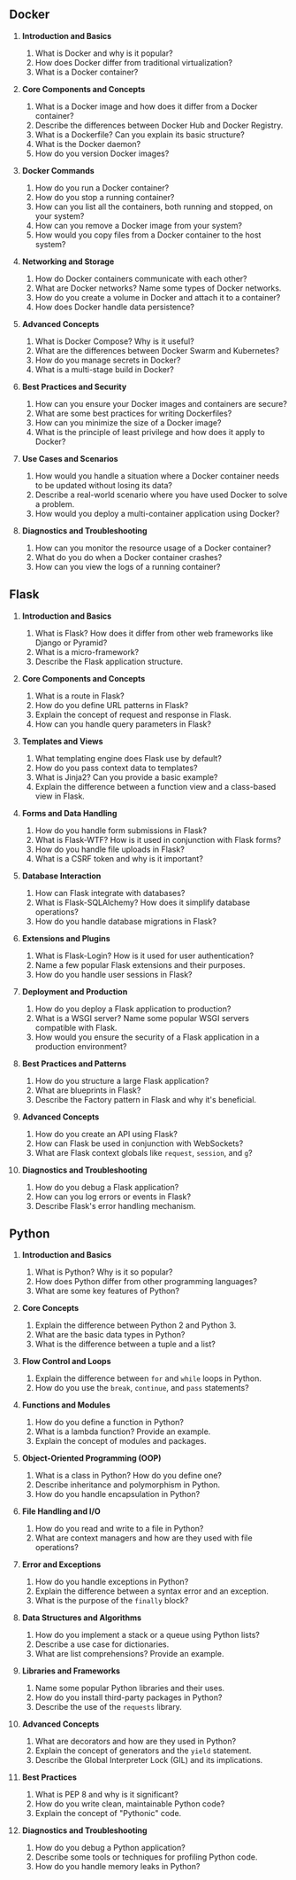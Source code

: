 ## Docker

1. **Introduction and Basics**
   1. What is Docker and why is it popular?
   2. How does Docker differ from traditional virtualization?
   3. What is a Docker container?

2. **Core Components and Concepts**
   1. What is a Docker image and how does it differ from a Docker container?
   2. Describe the differences between Docker Hub and Docker Registry.
   3. What is a Dockerfile? Can you explain its basic structure?
   4. What is the Docker daemon?
   5. How do you version Docker images?

3. **Docker Commands**
   1. How do you run a Docker container?
   2. How do you stop a running container?
   3. How can you list all the containers, both running and stopped, on your system?
   4. How can you remove a Docker image from your system?
   5. How would you copy files from a Docker container to the host system?

4. **Networking and Storage**
   1. How do Docker containers communicate with each other?
   2. What are Docker networks? Name some types of Docker networks.
   3. How do you create a volume in Docker and attach it to a container?
   4. How does Docker handle data persistence?

5. **Advanced Concepts**
   1. What is Docker Compose? Why is it useful?
   2. What are the differences between Docker Swarm and Kubernetes?
   3. How do you manage secrets in Docker?
   4. What is a multi-stage build in Docker?

6. **Best Practices and Security**
   1. How can you ensure your Docker images and containers are secure?
   2. What are some best practices for writing Dockerfiles?
   3. How can you minimize the size of a Docker image?
   4. What is the principle of least privilege and how does it apply to Docker?

7. **Use Cases and Scenarios**
   1. How would you handle a situation where a Docker container needs to be updated without losing its data?
   2. Describe a real-world scenario where you have used Docker to solve a problem.
   3. How would you deploy a multi-container application using Docker?

8. **Diagnostics and Troubleshooting**
   1. How can you monitor the resource usage of a Docker container?
   2. What do you do when a Docker container crashes?
   3. How can you view the logs of a running container?

## Flask

1. **Introduction and Basics**
   1. What is Flask? How does it differ from other web frameworks like Django or Pyramid?
   2. What is a micro-framework?
   3. Describe the Flask application structure.

2. **Core Components and Concepts**
   1. What is a route in Flask?
   2. How do you define URL patterns in Flask?
   3. Explain the concept of request and response in Flask.
   4. How can you handle query parameters in Flask?

3. **Templates and Views**
   1. What templating engine does Flask use by default?
   2. How do you pass context data to templates?
   3. What is Jinja2? Can you provide a basic example?
   4. Explain the difference between a function view and a class-based view in Flask.

4. **Forms and Data Handling**
   1. How do you handle form submissions in Flask?
   2. What is Flask-WTF? How is it used in conjunction with Flask forms?
   3. How do you handle file uploads in Flask?
   4. What is a CSRF token and why is it important?

5. **Database Interaction**
   1. How can Flask integrate with databases?
   2. What is Flask-SQLAlchemy? How does it simplify database operations?
   3. How do you handle database migrations in Flask?

6. **Extensions and Plugins**
   1. What is Flask-Login? How is it used for user authentication?
   2. Name a few popular Flask extensions and their purposes.
   3. How do you handle user sessions in Flask?

7. **Deployment and Production**
   1. How do you deploy a Flask application to production?
   2. What is a WSGI server? Name some popular WSGI servers compatible with Flask.
   3. How would you ensure the security of a Flask application in a production environment?

8. **Best Practices and Patterns**
   1. How do you structure a large Flask application?
   2. What are blueprints in Flask?
   3. Describe the Factory pattern in Flask and why it's beneficial.

9. **Advanced Concepts**
   1. How do you create an API using Flask?
   2. How can Flask be used in conjunction with WebSockets?
   3. What are Flask context globals like `request`, `session`, and `g`?

10. **Diagnostics and Troubleshooting**
    1. How do you debug a Flask application?
    2. How can you log errors or events in Flask?
    3. Describe Flask's error handling mechanism.

## Python

1. **Introduction and Basics**
   1. What is Python? Why is it so popular?
   2. How does Python differ from other programming languages?
   3. What are some key features of Python?

2. **Core Concepts**
   1. Explain the difference between Python 2 and Python 3.
   2. What are the basic data types in Python?
   3. What is the difference between a tuple and a list?

3. **Flow Control and Loops**
   1. Explain the difference between `for` and `while` loops in Python.
   2. How do you use the `break`, `continue`, and `pass` statements?

4. **Functions and Modules**
   1. How do you define a function in Python?
   2. What is a lambda function? Provide an example.
   3. Explain the concept of modules and packages.

5. **Object-Oriented Programming (OOP)**
   1. What is a class in Python? How do you define one?
   2. Describe inheritance and polymorphism in Python.
   3. How do you handle encapsulation in Python?

6. **File Handling and I/O**
   1. How do you read and write to a file in Python?
   2. What are context managers and how are they used with file operations?

7. **Error and Exceptions**
   1. How do you handle exceptions in Python?
   2. Explain the difference between a syntax error and an exception.
   3. What is the purpose of the `finally` block?

8. **Data Structures and Algorithms**
   1. How do you implement a stack or a queue using Python lists?
   2. Describe a use case for dictionaries.
   3. What are list comprehensions? Provide an example.

9. **Libraries and Frameworks**
    1. Name some popular Python libraries and their uses.
    1. How do you install third-party packages in Python?
    1. Describe the use of the `requests` library.

10. **Advanced Concepts**
    1. What are decorators and how are they used in Python?
    1. Explain the concept of generators and the `yield` statement.
    1. Describe the Global Interpreter Lock (GIL) and its implications.

11. **Best Practices**
    1. What is PEP 8 and why is it significant?
    1. How do you write clean, maintainable Python code?
    1. Explain the concept of "Pythonic" code.

12. **Diagnostics and Troubleshooting**
    1. How do you debug a Python application?
    2. Describe some tools or techniques for profiling Python code.
    3. How do you handle memory leaks in Python?